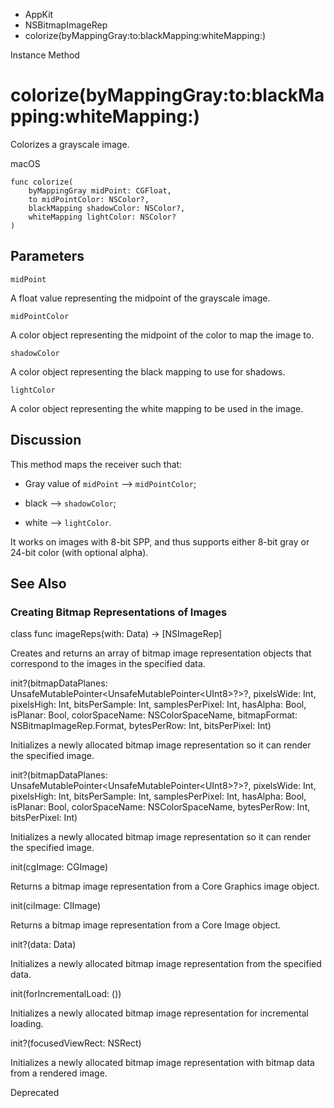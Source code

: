 

- AppKit
- NSBitmapImageRep
-  colorize(byMappingGray:to:blackMapping:whiteMapping:) 

Instance Method

# colorize(byMappingGray:to:blackMapping:whiteMapping:)

Colorizes a grayscale image.

macOS

``` source
func colorize(
    byMappingGray midPoint: CGFloat,
    to midPointColor: NSColor?,
    blackMapping shadowColor: NSColor?,
    whiteMapping lightColor: NSColor?
)
```

## Parameters 

`midPoint`  

A float value representing the midpoint of the grayscale image.

`midPointColor`  

A color object representing the midpoint of the color to map the image to.

`shadowColor`  

A color object representing the black mapping to use for shadows.

`lightColor`  

A color object representing the white mapping to be used in the image.

## Discussion

This method maps the receiver such that:

- Gray value of `midPoint` –\> `midPointColor`;

- black –\> `shadowColor`;

- white –\> `lightColor`.

It works on images with 8-bit SPP, and thus supports either 8-bit gray or 24-bit color (with optional alpha).

## See Also

### Creating Bitmap Representations of Images

class func imageReps(with: Data) -> [NSImageRep]

Creates and returns an array of bitmap image representation objects that correspond to the images in the specified data.

init?(bitmapDataPlanes: UnsafeMutablePointer&lt;UnsafeMutablePointer&lt;UInt8>?>?, pixelsWide: Int, pixelsHigh: Int, bitsPerSample: Int, samplesPerPixel: Int, hasAlpha: Bool, isPlanar: Bool, colorSpaceName: NSColorSpaceName, bitmapFormat: NSBitmapImageRep.Format, bytesPerRow: Int, bitsPerPixel: Int)

Initializes a newly allocated bitmap image representation so it can render the specified image.

init?(bitmapDataPlanes: UnsafeMutablePointer&lt;UnsafeMutablePointer&lt;UInt8>?>?, pixelsWide: Int, pixelsHigh: Int, bitsPerSample: Int, samplesPerPixel: Int, hasAlpha: Bool, isPlanar: Bool, colorSpaceName: NSColorSpaceName, bytesPerRow: Int, bitsPerPixel: Int)

Initializes a newly allocated bitmap image representation so it can render the specified image.

init(cgImage: CGImage)

Returns a bitmap image representation from a Core Graphics image object.

init(ciImage: CIImage)

Returns a bitmap image representation from a Core Image object.

init?(data: Data)

Initializes a newly allocated bitmap image representation from the specified data.

init(forIncrementalLoad: ())

Initializes a newly allocated bitmap image representation for incremental loading.

init?(focusedViewRect: NSRect)

Initializes a newly allocated bitmap image representation with bitmap data from a rendered image.

Deprecated

